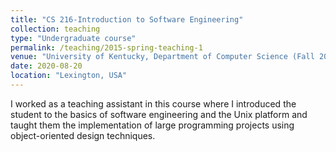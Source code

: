 ```yaml
---
title: "CS 216-Introduction to Software Engineering"
collection: teaching
type: "Undergraduate course"
permalink: /teaching/2015-spring-teaching-1
venue: "University of Kentucky, Department of Computer Science (Fall 2020 & Spring 2021)"
date: 2020-08-20
location: "Lexington, USA"
---
```


 I worked as a teaching assistant in this course where I introduced the student to the basics of software engineering and the Unix platform and taught them the implementation of large programming projects using object-oriented design techniques.
